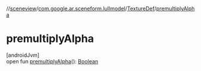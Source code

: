 //[sceneview](../../../index.md)/[com.google.ar.sceneform.lullmodel](../index.md)/[TextureDef](index.md)/[premultiplyAlpha](premultiply-alpha.md)

# premultiplyAlpha

[androidJvm]\
open fun [premultiplyAlpha](premultiply-alpha.md)(): [Boolean](https://kotlinlang.org/api/latest/jvm/stdlib/kotlin/-boolean/index.html)
